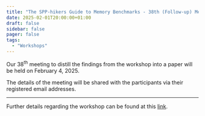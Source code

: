```yaml
---
title: "The SPP-hikers Guide to Memory Benchmarks - 38th (Follow-up) Meeting"
date: 2025-02-01T20:00:00+01:00
draft: false
sidebar: false
pager: false
tags:
  - "Workshops"
---
```


Our 38<sup>th</sup> meeting to distill the findings from the workshop into a paper will be held on February 4, 2025.

The details of the meeting will be shared with the participants via their registered email addresses.

---

Further details regarding the workshop can be found at this [link](/posts/mini-workshop_2023).

